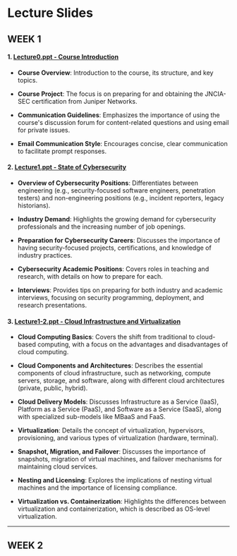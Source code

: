 # Lecture Slides 

## WEEK 1 

#### 1. [Lecture0.ppt - Course Introduction](https://github.com/MarkShinozaki/CPTS327-CyberSecurity-CryptoGraphy/blob/Slides-Lectures/Week%201/Lecture0.ppt)
- **Course Overview**: Introduction to the course, its structure, and key topics.

- **Course Project**: The focus is on preparing for and obtaining the JNCIA-SEC certification from Juniper Networks.

- **Communication Guidelines**: Emphasizes the importance of using the course's discussion forum for content-related questions and using email for private issues.

- **Email Communication Style**: Encourages concise, clear communication to facilitate prompt responses.

#### 2. [Lecture1.ppt - State of Cybersecurity](https://github.com/MarkShinozaki/CPTS327-CyberSecurity-CryptoGraphy/blob/Slides-Lectures/Week%201/Lecture1.ppt)

- **Overview of Cybersecurity Positions**: Differentiates between engineering (e.g., security-focused software engineers, penetration testers) and non-engineering positions (e.g., incident reporters, legacy historians).

- **Industry Demand**: Highlights the growing demand for cybersecurity professionals and the increasing number of job openings.

- **Preparation for Cybersecurity Careers**: Discusses the importance of having security-focused projects, certifications, and knowledge of industry practices.

- **Cybersecurity Academic Positions**: Covers roles in teaching and research, with details on how to prepare for each.

- **Interviews**: Provides tips on preparing for both industry and academic interviews, focusing on security programming, deployment, and research presentations.

#### 3. [Lecture1-2.ppt - Cloud Infrastructure and Virtualization](https://github.com/MarkShinozaki/CPTS327-CyberSecurity-CryptoGraphy/blob/Slides-Lectures/Week%201/Lecture1-2.ppt)

- **Cloud Computing Basics**: Covers the shift from traditional to cloud-based computing, with a focus on the advantages and disadvantages of cloud computing.

- **Cloud Components and Architectures**: Describes the essential components of cloud infrastructure, such as networking, compute servers, storage, and software, along with different cloud architectures (private, public, hybrid).

- **Cloud Delivery Models**: Discusses Infrastructure as a Service (IaaS), Platform as a Service (PaaS), and Software as a Service (SaaS), along with specialized sub-models like MBaaS and FaaS.

- **Virtualization**: Details the concept of virtualization, hypervisors, provisioning, and various types of virtualization (hardware, terminal).

- **Snapshot, Migration, and Failover**: Discusses the importance of snapshots, migration of virtual machines, and failover mechanisms for maintaining cloud services.

- **Nesting and Licensing**: Explores the implications of nesting virtual machines and the importance of licensing compliance.

- **Virtualization vs. Containerization**: Highlights the differences between virtualization and containerization, which is described as OS-level virtualization.

--- 

## WEEK 2 


